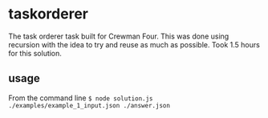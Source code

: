 # taskorderer

The task orderer task built for Crewman Four. This was done using recursion with the idea to try and reuse as much as possible. Took 1.5 hours for this solution. 

## usage

From the command line 
`$ node solution.js ./examples/example_1_input.json ./answer.json`